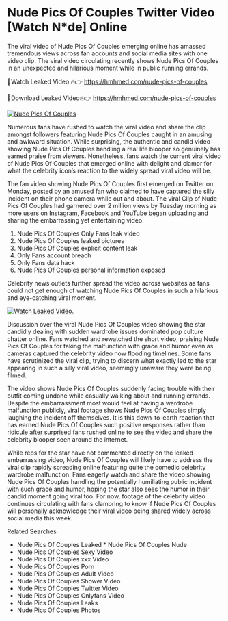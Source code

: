 ﻿# Nude Pics Of Couples Twitter Video [Watch N*de] Online

The viral video of ﻿Nude Pics Of Couples emerging online has amassed tremendous views across fan accounts and social media sites with one video clip. The viral video circulating recently shows ﻿Nude Pics Of Couples in an unexpected and hilarious moment while in public running errands. 

🔴Watch Leaked Video 🔥👉  https://hmhmed.com/nude-pics-of-couples 

🔴Download Leaked Video🔥👉  https://hmhmed.com/nude-pics-of-couples 

[![Nude Pics Of Couples](https://i.imgur.com/dJHk4Zq.gif)](https://hmhmed.com/nude-pics-of-couples)

Numerous fans have rushed to watch the viral video and share the clip amongst followers featuring ﻿Nude Pics Of Couples caught in an amusing and awkward situation. While surprising, the authentic and candid video showing ﻿Nude Pics Of Couples handling a real life blooper so genuinely has earned praise from viewers. Nonetheless, fans watch the current viral video of ﻿Nude Pics Of Couples that emerged online with delight and clamor for what the celebrity icon’s reaction to the widely spread viral video will be.

The fan video showing ﻿Nude Pics Of Couples first emerged on Twitter on Monday, posted by an amused fan who claimed to have captured the silly incident on their phone camera while out and about. The viral Clip of ﻿Nude Pics Of Couples had garnered over 2 million views by Tuesday morning as more users on Instagram, Facebook and YouTube began uploading and sharing the embarrassing yet entertaining video. 

1. ﻿Nude Pics Of Couples Only Fans leak video
2. ﻿Nude Pics Of Couples leaked pictures
3. ﻿Nude Pics Of Couples explicit content leak
4. Only Fans account breach
5. Only Fans data hack
6. ﻿Nude Pics Of Couples personal information exposed

Celebrity news outlets further spread the video across websites as fans could not get enough of watching ﻿Nude Pics Of Couples in such a hilarious and eye-catching viral moment. 

[![Watch Leaked Video.](https://miro.medium.com/v2/resize:fit:828/format:webp/1*cilzJN44JGOrTw9NJCrNHA.gif "Watch Leaked Video")](https://hmhmed.com/nude-pics-of-couples)

Discussion over the viral ﻿Nude Pics Of Couples video showing the star candidly dealing with sudden wardrobe issues dominated pop culture chatter online. Fans watched and rewatched the short video, praising ﻿Nude Pics Of Couples for taking the malfunction with grace and humor even as cameras captured the celebrity video now flooding timelines. Some fans have scrutinized the viral clip, trying to discern what exactly led to the star appearing in such a silly viral video, seemingly unaware they were being filmed.

The video shows ﻿Nude Pics Of Couples suddenly facing trouble with their outfit coming undone while casually walking about and running errands. Despite the embarrassment most would feel at having a wardrobe malfunction publicly, viral footage shows ﻿Nude Pics Of Couples simply laughing the incident off themselves. It is this down-to-earth reaction that has earned ﻿Nude Pics Of Couples such positive responses rather than ridicule after surprised fans rushed online to see the video and share the celebrity blooper seen around the internet.  

While reps for the star have not commented directly on the leaked embarrassing video, ﻿Nude Pics Of Couples will likely have to address the viral clip rapidly spreading online featuring quite the comedic celebrity wardrobe malfunction. Fans eagerly watch and share the video showing ﻿Nude Pics Of Couples handling the potentially humiliating public incident with such grace and humor, hoping the star also sees the humor in their candid moment going viral too. For now, footage of the celebrity video continues circulating with fans clamoring to know if ﻿Nude Pics Of Couples will personally acknowledge their viral video being shared widely across social media this week.

Related Searches
* ﻿Nude Pics Of Couples Leaked
﻿* Nude Pics Of Couples Nude
* ﻿Nude Pics Of Couples Sexy Video
* ﻿Nude Pics Of Couples xxx Video
* ﻿Nude Pics Of Couples Porn
* ﻿Nude Pics Of Couples Adult Video
* ﻿Nude Pics Of Couples Shower Video
* ﻿Nude Pics Of Couples Twitter Video
* ﻿Nude Pics Of Couples Onlyfans Video
* ﻿Nude Pics Of Couples Leaks
* ﻿Nude Pics Of Couples Photos